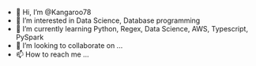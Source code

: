 - 👋 Hi, I’m @Kangaroo78
- 👀 I’m interested in Data Science, Database programming
- 🌱 I’m currently learning Python, Regex, Data Science, AWS, Typescript, PySpark
- 💞️ I’m looking to collaborate on ...
- 📫 How to reach me ...

<!---
Kangaroo78/Kangaroo78 is a ✨ special ✨ repository because its `README.md` (this file) appears on your GitHub profile.
You can click the Preview link to take a look at your changes.
--->
